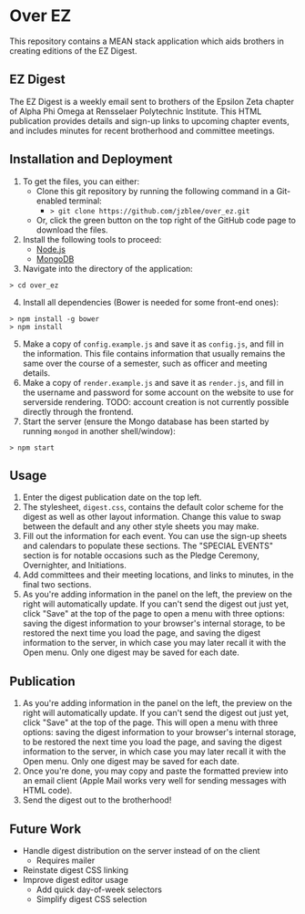 # Over EZ
This repository contains a MEAN stack application which aids brothers in creating editions of the EZ Digest.
## EZ Digest
The EZ Digest is a weekly email sent to brothers of the Epsilon Zeta chapter of Alpha Phi Omega at Rensselaer Polytechnic Institute. This HTML publication provides details and sign-up links to upcoming chapter events, and includes minutes for recent brotherhood and committee meetings.
## Installation and Deployment
1. To get the files, you can either:
    - Clone this git repository by running the following command in a Git-enabled terminal:
        - `> git clone https://github.com/jzblee/over_ez.git`
    - Or, click the green button on the top right of the GitHub code page to download the files.
2. Install the following tools to proceed:
    - [Node.js](nodejs.org)
    - [MongoDB](https://www.mongodb.org/)
3. Navigate into the directory of the application:
```
> cd over_ez
```
4. Install all dependencies (Bower is needed for some front-end ones):
```
> npm install -g bower
> npm install
```
5. Make a copy of `config.example.js` and save it as `config.js`, and fill in the information. This file contains information that usually remains the same over the course of a semester, such as officer and meeting details.
6. Make a copy of `render.example.js` and save it as `render.js`, and fill in the username and password for some account on the website to use for serverside rendering. TODO: account creation is not currently possible directly through the frontend.
7. Start the server (ensure the Mongo database has been started by running `mongod` in another shell/window):
```
> npm start
```

## Usage
1. Enter the digest publication date on the top left.
2. The stylesheet, `digest.css`, contains the default color scheme for the digest as well as other layout information. Change this value to swap between the default and any other style sheets you may make.
3. Fill out the information for each event. You can use the sign-up sheets and calendars to populate these sections. The "SPECIAL EVENTS" section is for notable occasions such as the Pledge Ceremony, Overnighter, and Initiations.
4. Add committees and their meeting locations, and links to minutes, in the final two sections.
5. As you're adding information in the panel on the left, the preview on the right will automatically update. If you can't send the digest out just yet, click "Save" at the top of the page to open a menu with three options: saving the digest information to your browser's internal storage, to be restored the next time you load the page, and saving the digest information to the server, in which case you may later recall it with the Open menu. Only one digest may be saved for each date.

## Publication
1. As you're adding information in the panel on the left, the preview on the right will automatically update. If you can't send the digest out just yet, click "Save" at the top of the page. This will open a menu with three options: saving the digest information to your browser's internal storage, to be restored the next time you load the page, and saving the digest information to the server, in which case you may later recall it with the Open menu. Only one digest may be saved for each date.
2. Once you're done, you may copy and paste the formatted preview into an email client (Apple Mail works very well for sending messages with HTML code).
3. Send the digest out to the brotherhood!

## Future Work
- Handle digest distribution on the server instead of on the client
    - Requires mailer
- Reinstate digest CSS linking
- Improve digest editor usage
    - Add quick day-of-week selectors
    - Simplify digest CSS selection
